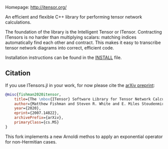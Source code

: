 Homepage: http://itensor.org/

An efficient and flexible C++ library for performing tensor network calculations.

The foundation of the library is the Intelligent Tensor or ITensor.
Contracting ITensors is no harder than multiplying scalars: matching indices
automatically find each other and contract. This makes it easy to transcribe
tensor network diagrams into correct, efficient code.

Installation instructions can be found in the [INSTALL](INSTALL.md) file.

## Citation

If you use ITensors.jl in your work, for now please cite the [arXiv preprint](https://arxiv.org/abs/2007.14822):

```bibtex
@misc{fishman2020itensor,
    title={The \mbox{ITensor} Software Library for Tensor Network Calculations},
    author={Matthew Fishman and Steven R. White and E. Miles Stoudenmire},
    year={2020},
    eprint={2007.14822},
    archivePrefix={arXiv},
    primaryClass={cs.MS}
}
```
This fork implements a new Arnoldi methos to apply an exponential operator for non-Hermitian cases.
